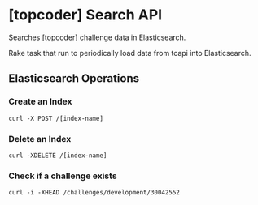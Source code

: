 # [topcoder] Search API

Searches [topcoder] challenge data in Elasticsearch.

Rake task that run to periodically load data from tcapi into Elasticsearch.

## Elasticsearch Operations

### Create an Index

    curl -X POST /[index-name]
    
### Delete an Index

    curl -XDELETE /[index-name]

### Check if a challenge exists

    curl -i -XHEAD /challenges/development/30042552
